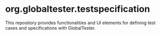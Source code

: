 org.globaltester.testspecification
===
This repository provides functionalities and UI elements for defining test cases and specifications with GlobalTester.